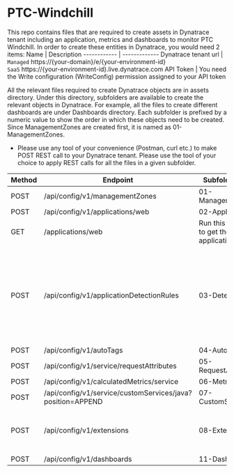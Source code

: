 # PTC-Windchill
This repo contains files that are required to create assets in Dynatrace tenant including an application, metrics and dashboards to monitor PTC Windchill.
In order to create these entities in Dynatrace, you would need 2 items:
Name | Description
------------ | -------------
Dynatrace tenant url | `Managed` https://{your-domain}/e/{your-environment-id}  <br/>`SaaS` https://{your-environment-id}.live.dynatrace.com
API Token | You need the Write configuration (WriteConfig) permission assigned to your API token  

All the relevant files required to create Dynatrace objects are in assets directory. Under this directory, subfolders are available to create the relevant objects in Dynatrace. For example, all the files to create different dashboards are under Dashboards directory. Each subfolder is prefixed by a numeric value to show the order in which these objects need to be created. Since ManagementZones are created first, it is named as 01-ManagementZones. 

* Please use any tool of your convenience (Postman, curl etc.) to make POST REST call to your Dynatrace tenant. Please use the tool of your choice to apply REST calls for all the files in a given subfolder.

  
Method | Endpoint | Subfolder Name | Notes
------------| ----------------------------------- | --------------- | -----------------------
POST | /api/config/v1/managementZones | 01-ManagementZones |
POST | /api/config/v1/applications/web | 02-Application |
GET  | /applications/web | Run this command to get the application id | Note the application id
POST | /api/config/v1/applicationDetectionRules | 03-DetectionRules | Replace the application id in the json with the id received from the GET command above  
POST | /api/config/v1/autoTags | 04-AutoTags | 
POST | /api/config/v1/service/requestAttributes | 05-RequestAttributes |  
POST | /api/config/v1/calculatedMetrics/service | 06-MetricsService |  
POST | /api/config/v1/service/customServices/java?position=APPEND | 07-CustomServices |
POST | /api/config/v1/extensions | 08-Extensions | Extensions require uploading of the zip file. 
POST | /api/config/v1/dashboards | 11-Dashboards
